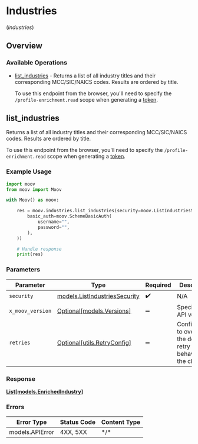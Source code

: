 # Industries
(*industries*)

## Overview

### Available Operations

* [list_industries](#list_industries) -   Returns a list of all industry titles and their corresponding MCC/SIC/NAICS codes. Results are ordered by title.    
  
  To use this endpoint from the browser, you'll need to specify the `/profile-enrichment.read` scope when generating a [token](https://docs.moov.io/api/authentication/access-tokens/).

## list_industries

  Returns a list of all industry titles and their corresponding MCC/SIC/NAICS codes. Results are ordered by title.    
  
  To use this endpoint from the browser, you'll need to specify the `/profile-enrichment.read` scope when generating a [token](https://docs.moov.io/api/authentication/access-tokens/).

### Example Usage

```python
import moov
from moov import Moov

with Moov() as moov:

    res = moov.industries.list_industries(security=moov.ListIndustriesSecurity(
        basic_auth=moov.SchemeBasicAuth(
            username="",
            password="",
        ),
    ))

    # Handle response
    print(res)

```

### Parameters

| Parameter                                                               | Type                                                                    | Required                                                                | Description                                                             |
| ----------------------------------------------------------------------- | ----------------------------------------------------------------------- | ----------------------------------------------------------------------- | ----------------------------------------------------------------------- |
| `security`                                                              | [models.ListIndustriesSecurity](../../models/listindustriessecurity.md) | :heavy_check_mark:                                                      | N/A                                                                     |
| `x_moov_version`                                                        | [Optional[models.Versions]](../../models/versions.md)                   | :heavy_minus_sign:                                                      | Specify an API version.                                                 |
| `retries`                                                               | [Optional[utils.RetryConfig]](../../models/utils/retryconfig.md)        | :heavy_minus_sign:                                                      | Configuration to override the default retry behavior of the client.     |

### Response

**[List[models.EnrichedIndustry]](../../models/.md)**

### Errors

| Error Type      | Status Code     | Content Type    |
| --------------- | --------------- | --------------- |
| models.APIError | 4XX, 5XX        | \*/\*           |
